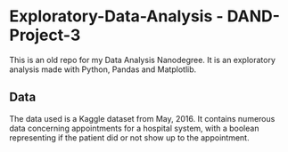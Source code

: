 # Exploratory-Data-Analysis - DAND-Project-3

This is an old repo for my Data Analysis Nanodegree. It is an exploratory analysis made with Python, Pandas and Matplotlib.

## Data

The data used is a Kaggle dataset from May, 2016.
It contains numerous data concerning appointments for a hospital system, with a boolean representing if the patient did or not show up to the appointment.
